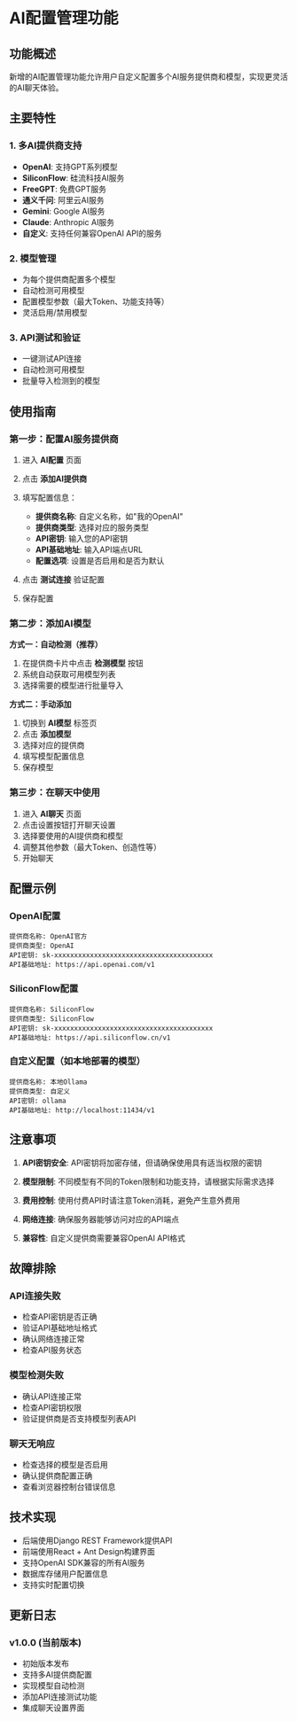 # AI配置管理功能

## 功能概述

新增的AI配置管理功能允许用户自定义配置多个AI服务提供商和模型，实现更灵活的AI聊天体验。

## 主要特性

### 1. 多AI提供商支持
- **OpenAI**: 支持GPT系列模型
- **SiliconFlow**: 硅流科技AI服务
- **FreeGPT**: 免费GPT服务
- **通义千问**: 阿里云AI服务
- **Gemini**: Google AI服务
- **Claude**: Anthropic AI服务
- **自定义**: 支持任何兼容OpenAI API的服务

### 2. 模型管理
- 为每个提供商配置多个模型
- 自动检测可用模型
- 配置模型参数（最大Token、功能支持等）
- 灵活启用/禁用模型

### 3. API测试和验证
- 一键测试API连接
- 自动检测可用模型
- 批量导入检测到的模型

## 使用指南

### 第一步：配置AI服务提供商

1. 进入 **AI配置** 页面
2. 点击 **添加AI提供商**
3. 填写配置信息：
   - **提供商名称**: 自定义名称，如"我的OpenAI"
   - **提供商类型**: 选择对应的服务类型
   - **API密钥**: 输入您的API密钥
   - **API基础地址**: 输入API端点URL
   - **配置选项**: 设置是否启用和是否为默认

4. 点击 **测试连接** 验证配置
5. 保存配置

### 第二步：添加AI模型

**方式一：自动检测（推荐）**
1. 在提供商卡片中点击 **检测模型** 按钮
2. 系统自动获取可用模型列表
3. 选择需要的模型进行批量导入

**方式二：手动添加**
1. 切换到 **AI模型** 标签页
2. 点击 **添加模型**
3. 选择对应的提供商
4. 填写模型配置信息
5. 保存模型

### 第三步：在聊天中使用

1. 进入 **AI聊天** 页面
2. 点击设置按钮打开聊天设置
3. 选择要使用的AI提供商和模型
4. 调整其他参数（最大Token、创造性等）
5. 开始聊天

## 配置示例

### OpenAI配置
```
提供商名称: OpenAI官方
提供商类型: OpenAI
API密钥: sk-xxxxxxxxxxxxxxxxxxxxxxxxxxxxxxxxxxxxxxxx
API基础地址: https://api.openai.com/v1
```

### SiliconFlow配置
```
提供商名称: SiliconFlow
提供商类型: SiliconFlow
API密钥: sk-xxxxxxxxxxxxxxxxxxxxxxxxxxxxxxxxxxxxxxxx
API基础地址: https://api.siliconflow.cn/v1
```

### 自定义配置（如本地部署的模型）
```
提供商名称: 本地Ollama
提供商类型: 自定义
API密钥: ollama
API基础地址: http://localhost:11434/v1
```

## 注意事项

1. **API密钥安全**: API密钥将加密存储，但请确保使用具有适当权限的密钥

2. **模型限制**: 不同模型有不同的Token限制和功能支持，请根据实际需求选择

3. **费用控制**: 使用付费API时请注意Token消耗，避免产生意外费用

4. **网络连接**: 确保服务器能够访问对应的API端点

5. **兼容性**: 自定义提供商需要兼容OpenAI API格式

## 故障排除

### API连接失败
- 检查API密钥是否正确
- 验证API基础地址格式
- 确认网络连接正常
- 检查API服务状态

### 模型检测失败
- 确认API连接正常
- 检查API密钥权限
- 验证提供商是否支持模型列表API

### 聊天无响应
- 检查选择的模型是否启用
- 确认提供商配置正确
- 查看浏览器控制台错误信息

## 技术实现

- 后端使用Django REST Framework提供API
- 前端使用React + Ant Design构建界面
- 支持OpenAI SDK兼容的所有AI服务
- 数据库存储用户配置信息
- 支持实时配置切换

## 更新日志

### v1.0.0 (当前版本)
- 初始版本发布
- 支持多AI提供商配置
- 实现模型自动检测
- 添加API连接测试功能
- 集成聊天设置界面
